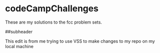 # codeCampChallenges
These are my solutions to the fcc problem sets.

##subheader 

This edit is from me trying to use VSS to make changes to my repo on my local machine